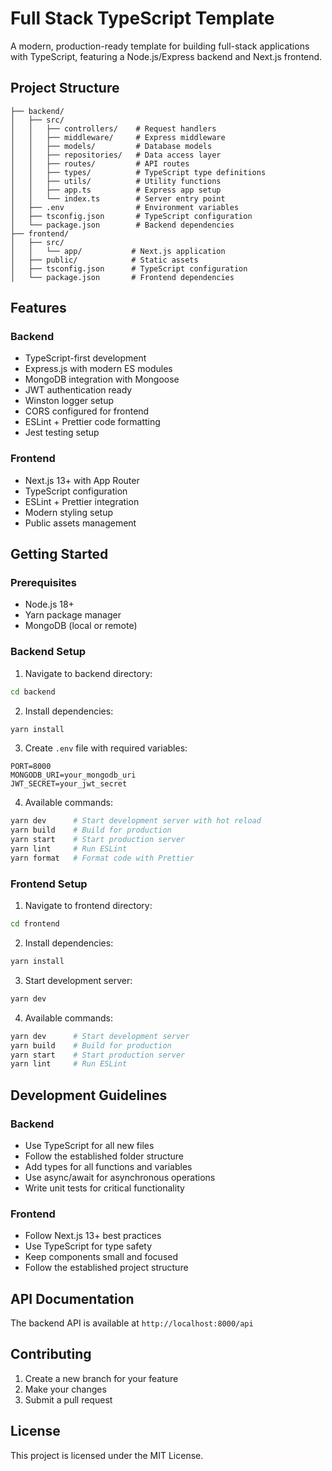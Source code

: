 # Full Stack TypeScript Template

A modern, production-ready template for building full-stack applications with TypeScript, featuring a Node.js/Express backend and Next.js frontend.

## Project Structure

```
├── backend/
│   ├── src/
│   │   ├── controllers/    # Request handlers
│   │   ├── middleware/     # Express middleware
│   │   ├── models/         # Database models
│   │   ├── repositories/   # Data access layer
│   │   ├── routes/         # API routes
│   │   ├── types/          # TypeScript type definitions
│   │   ├── utils/          # Utility functions
│   │   ├── app.ts          # Express app setup
│   │   └── index.ts        # Server entry point
│   ├── .env                # Environment variables
│   ├── tsconfig.json       # TypeScript configuration
│   └── package.json        # Backend dependencies
├── frontend/
│   ├── src/
│   │   └── app/           # Next.js application
│   ├── public/            # Static assets
│   ├── tsconfig.json      # TypeScript configuration
│   └── package.json       # Frontend dependencies
```

## Features

### Backend
- TypeScript-first development
- Express.js with modern ES modules
- MongoDB integration with Mongoose
- JWT authentication ready
- Winston logger setup
- CORS configured for frontend
- ESLint + Prettier code formatting
- Jest testing setup

### Frontend
- Next.js 13+ with App Router
- TypeScript configuration
- ESLint + Prettier integration
- Modern styling setup
- Public assets management

## Getting Started

### Prerequisites
- Node.js 18+
- Yarn package manager
- MongoDB (local or remote)

### Backend Setup

1. Navigate to backend directory:
```bash
cd backend
```

2. Install dependencies:
```bash
yarn install
```

3. Create `.env` file with required variables:
```env
PORT=8000
MONGODB_URI=your_mongodb_uri
JWT_SECRET=your_jwt_secret
```

4. Available commands:
```bash
yarn dev      # Start development server with hot reload
yarn build    # Build for production
yarn start    # Start production server
yarn lint     # Run ESLint
yarn format   # Format code with Prettier
```

### Frontend Setup

1. Navigate to frontend directory:
```bash
cd frontend
```

2. Install dependencies:
```bash
yarn install
```

3. Start development server:
```bash
yarn dev
```

4. Available commands:
```bash
yarn dev      # Start development server
yarn build    # Build for production
yarn start    # Start production server
yarn lint     # Run ESLint
```

## Development Guidelines

### Backend
- Use TypeScript for all new files
- Follow the established folder structure
- Add types for all functions and variables
- Use async/await for asynchronous operations
- Write unit tests for critical functionality

### Frontend
- Follow Next.js 13+ best practices
- Use TypeScript for type safety
- Keep components small and focused
- Follow the established project structure

## API Documentation

The backend API is available at `http://localhost:8000/api`

## Contributing

1. Create a new branch for your feature
2. Make your changes
3. Submit a pull request

## License

This project is licensed under the MIT License.